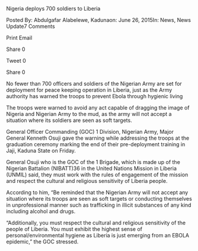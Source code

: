 Nigeria deploys 700 soldiers to Liberia

Posted By: Abdulgafar Alabelewe, Kaduna‎on: June 26, 2015In: News, News Update7 Comments

Print Email

Share 0

Tweet 0

Share 0

No fewer than 700 officers and soldiers of the Nigerian Army are set for deployment for peace keeping operation in Liberia, just as the Army authority has warned the troops to prevent Ebola through hygienic living

The troops were warned to avoid any act capable of dragging the image of Nigeria and Nigerian Army to the mud, as the army will not accept a situation where its soldiers are seen as soft targets.

General Officer Commanding (GOC) 1 Division, Nigerian Army, Major General Kenneth Osuji gave the warning while addressing the troops at the graduation ceremony marking the end of their pre-deployment training in Jaji, Kaduna State on Friday.

‎General Osuji who is the GOC of the 1 Brigade, which is made up of the Nigerian Battalion (NIBATT)36 in the United Nations Mission in Liberia (UNMIL) said, they must work with the rules of engagement of the mission and respect the cultural and religious sensitivity of Liberia people.

According to him, “Be reminded that the Nigerian Army will not accept any situation where its troops are seen as soft targets or conducting themselves in unprofessional manner such as trafficking in illicit substances of any kind including alcohol and drugs.

“Additionally, you must respect the cultural and religious sensitivity of the people of Liberia. You must exhibit the highest sense of personal/environmental hygiene as Liberia is just emerging from an EBOLA epidemic,” the GOC stressed.
